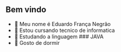 ## Bem vindo 

- 🔭 Meu nome é Eduardo França Negrão
- 🌱 Estou cursando tecnico de informatica
- 👯 Estudando a linguagem ### JAVA
- 🤔 Gosto de dormir

